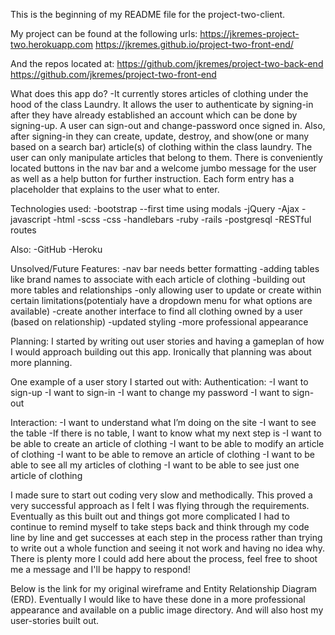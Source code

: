 This is the beginning of my README file for the project-two-client.

My project can be found at the following urls:
https://jkremes-project-two.herokuapp.com
https://jkremes.github.io/project-two-front-end/

And the repos located at:
https://github.com/jkremes/project-two-back-end
https://github.com/jkremes/project-two-front-end

What does this app do?
-It currently stores articles of clothing under the hood of the class Laundry. It allows the user to authenticate by signing-in after they have already established an account which can be done by signing-up. A user can sign-out and change-password once signed in. Also, after signing-in they can create, update, destroy, and show(one or many based on a search bar) article(s) of clothing within the class laundry. The user can only manipulate articles that belong to them. There is conveniently located buttons in the nav bar and a welcome jumbo message for the user as well as a help button for further instruction. Each form entry has a placeholder that explains to the user what to enter.

Technologies used:
-bootstrap
  --first time using modals
-jQuery
-Ajax
-javascript
-html
-scss
-css
-handlebars
-ruby
-rails
-postgresql
-RESTful routes

Also:
-GitHub
-Heroku

Unsolved/Future Features:
-nav bar needs better formatting
-adding tables like brand names to associate with each article of clothing
-building out more tables and relationships
-only allowing user to update or create within certain limitations(potentialy have a dropdown menu for what options are available)
-create another interface to find all clothing owned by a user (based on relationship)
-updated styling
-more professional appearance

Planning:
I started by writing out user stories and having a gameplan of how I would approach building out this app. Ironically that planning was about more planning.

One example of a user story I started out with:
Authentication:
-I want to sign-up
-I want to sign-in
-I want to change my password
-I want to sign-out

Interaction:
-I want to understand what I’m doing on the site
-I want to see the table
-If there is no table, I want to know what my next step is
-I want to be able to create an article of clothing
-I want to be able to modify an article of clothing
-I want to be able to remove an article of clothing
-I want to be able to see all my articles of clothing
-I want to be able to see just one article of clothing

I made sure to start out coding very slow and methodically. This proved a very successful approach as I felt I was flying through the requirements. Eventually as this built out and things got more complicated I had to continue to remind myself to take steps back and think through my code line by line and get successes at each step in the process rather than trying to write out a whole function and seeing it not work and having no idea why. There is plenty more I could add here about the process, feel free to shoot me a message and I'll be happy to respond!

Below is the link for my original wireframe and Entity Relationship Diagram (ERD). Eventually I would like to have these done in a more professional appearance and available on a public image directory. And will also host my user-stories built out.
